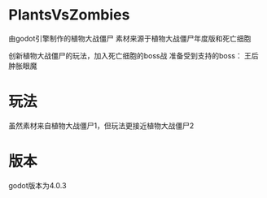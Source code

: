 # PlantsVsZombies
由godot引擎制作的植物大战僵尸
素材来源于植物大战僵尸年度版和死亡细胞

创新植物大战僵尸的玩法，加入死亡细胞的boss战
准备受到支持的boss：
王后
肿胀眼魔

# 玩法
虽然素材来自植物大战僵尸1，但玩法更接近植物大战僵尸2

# 版本
godot版本为4.0.3
